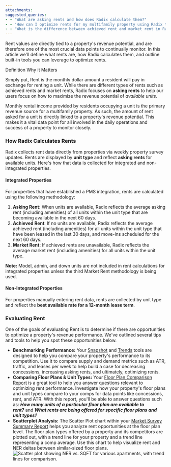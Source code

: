 ```yaml
---
attachments: 
suggested_queries:
- - "What are asking rents and how does Radix calculate them?"
- - "How can I optimize rents for my multifamily property using Radix tools?"
- - "What is the difference between achieved rent and market rent in Radix?"
---
```

Rent values are directly tied to a property's revenue potential, and are therefore one of the most crucial data points to continually monitor. In this article we'll define what rents are, how Radix calculates them, and outline built-in tools you can leverage to optimize rents.

Definition Why it Matters

Simply put, Rent is the monthly dollar amount a resident will pay in exchange for renting a unit. While there are different types of rents such as achieved rents and market rents, Radix focuses on **asking rents** to help our users focus on how to maximize the revenue potential of *available units*.

Monthly rental income provided by residents occupying a unit is the primary revenue source for a multifamily property. As such, the amount of rent asked for a unit is directly linked to a property's revenue potential. This makes it a vital data point for all involved in the daily operations and success of a property to monitor closely.

### How Radix Calculates Rents

Radix collects rent data directly from properties via weekly property survey updates. Rents are displayed by **unit type** and reflect **asking rents** for available units. Here's how that data is collected for integrated and non-integrated properties.

#### Integrated Properties

For properties that have established a PMS integration, rents are calculated using the following methodology:

1. **Asking Rent:** When units are available, Radix reflects the average asking rent (including amenities) of all units within the unit type that are becoming available in the next 60 days.
2. **Achieved Rent**: If no units are available, Radix reflects the average achieved rent (including amenities) for all units within the unit type that have been leased in the last 30 days, and move-ins scheduled for the next 60 days.
3. **Market Rent:** If achieved rents are unavailable, Radix reflects the average market rent (including amenities) for all units within the unit type.

**Note:** Model, admin, and down units are not included in rent calculations for integrated properties unless the third Market Rent methodology is being used.

#### Non-Integrated Properties

For properties manually entering rent data, rents are collected by unit type and reflect the **best available rate for a 12-month lease term**.

### Evaluating Rent

One of the goals of evaluating Rent is to determine if there are opportunities to optimize a property's revenue performance. We've outlined several tips and tools to help you spot these opportunities below.

* **Benchmarking Performance:** Your [Snapshot](https://help.radix.com/hc/en-us/articles/9060091043981) and [Trends](https://help.radix.com/hc/en-us/articles/9060097289101) tools are designed to help you compare your property's performance to its competition. Use it to compare supply and demand metrics such as ATR, traffic, and leases per week to help build a case for decreasing concessions, increasing asking rents, and ultimately, optimizing rents.
* **Comparing Floor Plans & Unit Types:** Your [Floor Plan Comparison Report](https://help.radix.com/hc/en-us/articles/15100961400845) is a great tool to help you answer questions relevant to optimizing rent performance. Investigate how your property's floor plans and unit types compare to your comps for data points like concessions, rent, and ATR. With this report, you'll be able to answer questions such as: ***How many units of a particular floor plan are available to rent?*** and ***What rents are being offered for specific floor plans and unit types?***
* **Scatterplot Analysis:** The Scatter Plot chart within your [Market Survey Summary Report](https://help.radix.com/hc/en-us/articles/15109001351053) helps you analyze rent opportunities at the floor plan level. The floor plan types offered by a property and its competitors are plotted out, with a trend line for your property and a trend line representing a comp average. Use this chart to help visualize rent and NER deltas between similar-sized floor plans.![Scatter plot showing NER vs. SQFT for various apartments, with trend lines for comparison.](attachments/20044875424397.png)
